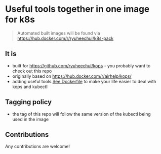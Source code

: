 # Useful tools together in one image for k8s

> Automated built images will be found via https://hub.docker.com/r/ryuheechul/k8s-pack

## It is

- built for https://github.com/ryuheechul/kops - you probably want to check out this repo
- originally based on https://hub.docker.com/r/airhelp/kops/
- adding useful tools [See Dockerfile](./Dockerfile) to make your life easier to deal with kops and kubectl

## Tagging policy

- the tag of this repo will follow the same version of the kubectl being used in the image

## Contributions

Any contributions are welcome!
